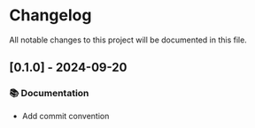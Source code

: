 # Changelog

All notable changes to this project will be documented in this file.

## [0.1.0] - 2024-09-20

### 📚 Documentation

- Add commit convention


